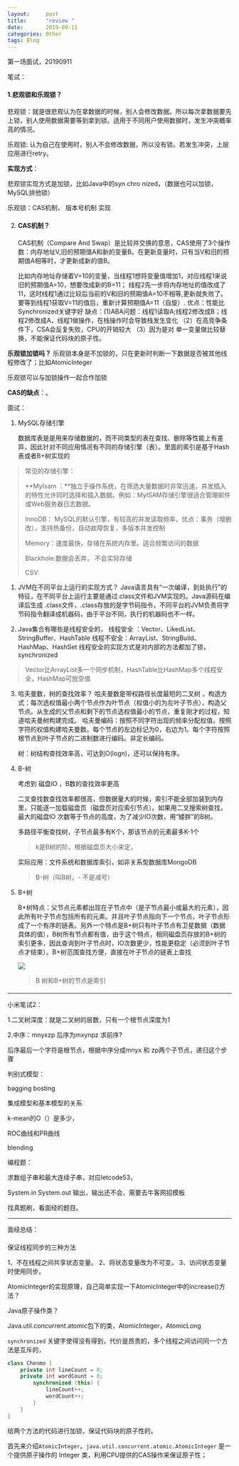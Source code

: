 ```yaml
---
layout:     post
title:      "review "
date:       2019-09-11 
categories: Other
tags: Blog
---
```




第一场面试，20190911







笔试：

#### 1.悲观锁和乐观锁？

悲观锁：就是很悲观认为在拿数据的时候，别人会修改数据。所以每次拿数据要先上锁，别人使用数据需要等到拿到锁。适用于不同用户使用数据时，发生冲突概率高的情况。

乐观锁: 认为自己在使用时，别人不会修改数据，所以没有锁。若发生冲突，上层应用进行retry。

**实现方式**：

悲观锁实现方式是加锁，比如Java中的syn chro nized，（数据也可以加锁，MySQL排他锁）

乐观锁：CAS机制， 版本号机制 实现

2. #### CAS机制？

    CAS机制（Compare And Swap）是比较并交换的意思，CAS使用了3个操作数：内存地址V,旧的预期值A和新的变量B。在更新变量时，只有当V和旧的预期值A相等时，才更新成新的值B。
   
    比如内存地址存储着V=10的变量，当线程1想将变量值增加1，对应线程1来说旧的预期值A=10，想要改成新的B=11；  线程2先一步将内存地址的值改成了11，这时线程1通过比较后当前的V和旧的预期值A=10不相等,更新就失败了。要等到线程1获取V=11的值后，重新计算预期值A=11（自旋）.
优点：性能比 Synchronized关键字好
缺点：(1)ABA问题：线程1读取A;线程2修改成B；线程2修改成A，线程1做操作，在栈操作时会导致栈发生变化 （2）在高竞争条件下，CSA会反复失败，CPU的开销较大 （3）因为是对 单一变量做比较替换，不能保证代码块的原子性。

**乐观锁加锁吗？**
乐观锁本身是不加锁的，只在更新时判断一下数据是否被其他线程修改了；比如AtomicInteger

乐观锁可以与加锁操作一起合作加锁

**CAS的缺点**：。







面试：

1. MySQL存储引擎

   ​     数据库表是是用来存储数据的，而不同类型的表在查找、删除等性能上有差异，因此针对不同应用情况有不同的存储引擎（表）。里面的索引是基于Hash表或者B+树实现的

   

> 常见的存储引擎：
>
>  **MyIsam ：**独立于操作系统，在筛选大量数据时非常迅速，并发插入的特性允许同时选择和插入数据。例如：MyISAM存储引擎很适合管理邮件或Web服务器日志数据。
>
>  InnoDB： MySQL的默认引擎，有较高的并发读取频率，优点：事务（增删改），支持热备份，自动故障恢复，多版本并发控制
>
> Memory：速度最快，存储在系统内存里。适合频繁访问的数据
>
> Blackhole:数据会丢弃， 不会实际存储
>
> CSV:


1. JVM在不同平台上运行的实现方式？
    Java语言具有“一次编译，到处执行”的特征，在不同平台上运行主要是通过.class文件和JVM实现的。Java源码在编译后生成 .class文件，.class存放的是字节码指令，不同平台的JVM负责将字节码指令翻译成机器码，由于平台不同，执行的机器码也不一样。


2. Java集合有哪些是线程安全的，
   线程安全    ：Vector、LikedList、StringBuffer、HashTable
   线程不安全：ArrayList、StringBuild、HashMap、HashSet
   线程安全的实现方式是对内部的方法都加了锁，synchronized
>Vector比ArrayList多一个同步机制，HashTable比HashMap多个线程安全，HashMap可放空值

3. 哈夫曼数，树的查找效率？
   哈夫曼数是带权路径长度最短的二叉树 ，构造方式：每次选权值最小两个节点作为叶节点（权值小的为左叶子节点），构造父节点。从生成的父节点和剩下的节点选权值最小的节点，重复刚才的过程，知道哈夫曼树构建完成。
   哈夫曼编码：按照不同字符出现的频率分配权值，按照字符的权值构建哈夫曼数。每个节点的左边标记为0，右边为1。每个字符按照根节点到叶子节点的二进制数进行编码。非定长编码。

   树：树结构查找效率高，可达到O(logn)，还可以保持有序。
   
4. B-树

   考虑到 磁盘IO ，B数的查找效率更高 

   二叉查找数查找效率都很高，但数据量大的时候，索引不能全部加装到内存里，只能逐一加载磁盘页（磁盘页对应索引节点）。如果用二叉搜索树查找，最大的磁盘IO 次数等于节点的高度，为了减少IO次数，用“矮胖”的B树。

   多路径平衡查找树，子节点最多有K个，那该节点的元素最多K-1个

   > k是B树的阶，根据磁盘页大小来定，

   实际应用：文件系统和数据库索引，如非关系型数据库MongoDB

   > B-树（叫B树，- 不是减号）

5. B+树

   B+树特点：父节点元素都出现在子节点中（是子节点最小或最大的元素），因此所有叶子节点包括所有的元素。并且叶子节点指向下一个节点，叶子节点形成了一个有序的链表。另外一个特点是B+树只有叶子节点有卫星数据（数据具体的值），B树所有节点都有值，由于这个特点，相同磁盘页存放的B+树的索引更多，因此查询到叶子节点时，IO次数更少，性能更稳定（必须到叶子节点才结束）。B+树范围查找方便，直接在叶子节点的链表上查找

   ![](https://lukkyy.github.io/assets/other/Btree.png)

   > B 树和B+树的节点是索引

#### 





---

小米笔试2：

1.二叉树深度：就是二叉树的层数，只有一个根节点深度为1

2.中序：mnyxzp 后序为mxynpz 求前序?

后序最后一个字符是根节点，根据中序分成mnyx 和 zp两个子节点，递归这个步骤

判别式模型：

bagging bosting

集成模型和基本模型的关系

k-mean的O（）是多少，

ROC曲线和PR曲线

blending

编程题：

求数组子串和最大连续子串，对应letcode53，

System.in System.out 输出，输出还不会，需要去牛客网招模板

找真题刷，看面经的题目。

***



面经总结：

#### 

保证线程同步的三种方法

1、不在线程之间共享状态变量。
2、将状态变量改为不可变。
3、访问状态变量时使用同步。



AtomicInteger的实现原理，自己简单实现一下AtomicInteger中的increase()方法？

Java原子操作类？

Java.util.concurrent.atomic包下的类，AtomicInteger，AtomicLong

 `synchronized` 关键字使得没有得到，代价是昂贵的，多个线程之间访问同一个方法是互斥的，

```java
class Chenmo {
    private int lineCount = 0;
    private int wordCount = 0;
        synchronized (this) {
            lineCount++;
            wordCount++;
        }
    }
}
```

给两个方法的代码进行加锁，保证代码块的原子性的。

首先来介绍`AtomicInteger`。`java.util.concurrent.atomic.AtomicInteger` 是一个提供原子操作的 Integer 类，利用CPU提供的CAS操作来保证原子性；

